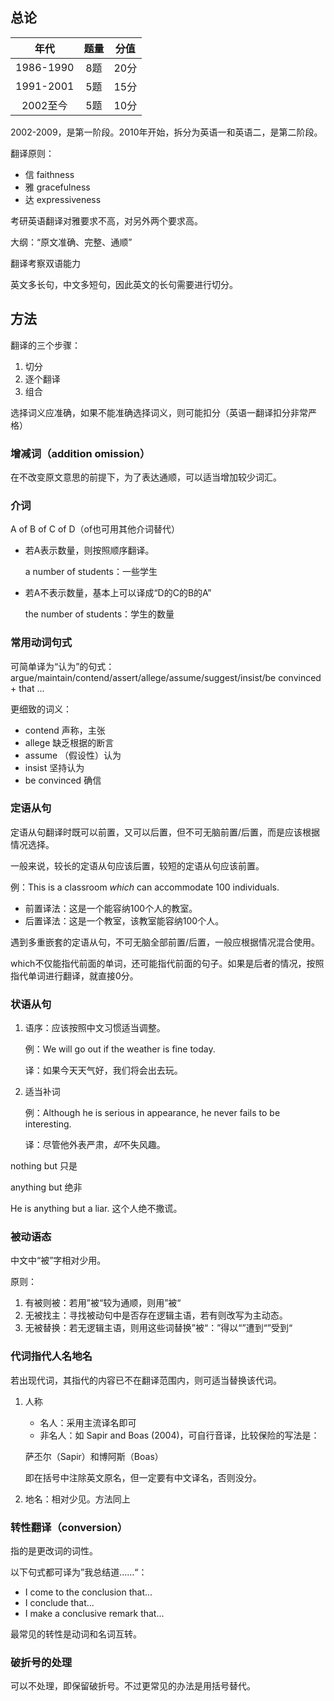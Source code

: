 ## 总论

|年代|题量|分值|
|:---:|:---:|:---:|
|1986-1990|8题|20分|
|1991-2001|5题|15分|
|2002至今|5题|10分|

2002-2009，是第一阶段。2010年开始，拆分为英语一和英语二，是第二阶段。

翻译原则：

- 信 faithness
- 雅 gracefulness
- 达 expressiveness

考研英语翻译对雅要求不高，对另外两个要求高。

大纲：“原文准确、完整、通顺”

翻译考察双语能力

英文多长句，中文多短句，因此英文的长句需要进行切分。

## 方法

翻译的三个步骤：
1. 切分
2. 逐个翻译
3. 组合

选择词义应准确，如果不能准确选择词义，则可能扣分（英语一翻译扣分非常严格）

### 增减词（addition omission）

在不改变原文意思的前提下，为了表达通顺，可以适当增加较少词汇。

### 介词

A of B of C of D（of也可用其他介词替代）

- 若A表示数量，则按照顺序翻译。

    a number of students：一些学生

- 若A不表示数量，基本上可以译成“D的C的B的A”

    the number of students：学生的数量

### 常用动词句式

可简单译为“认为”的句式：argue/maintain/contend/assert/allege/assume/suggest/insist/be convinced + that ...

更细致的词义：
- contend 声称，主张
- allege 缺乏根据的断言
- assume （假设性）认为
- insist 坚持认为
- be convinced 确信

### 定语从句

定语从句翻译时既可以前置，又可以后置，但不可无脑前置/后置，而是应该根据情况选择。

一般来说，较长的定语从句应该后置，较短的定语从句应该前置。

例：This is a classroom *which* can accommodate 100 individuals.
- 前置译法：这是一个能容纳100个人的教室。
- 后置译法：这是一个教室，该教室能容纳100个人。

遇到多重嵌套的定语从句，不可无脑全部前置/后置，一般应根据情况混合使用。

which不仅能指代前面的单词，还可能指代前面的句子。如果是后者的情况，按照指代单词进行翻译，就直接0分。

### 状语从句

1. 语序：应该按照中文习惯适当调整。

    例：We will go out if the weather is fine today.

    译：如果今天天气好，我们将会出去玩。

2. 适当补词

    例：Although he is serious in appearance, he never fails to be interesting.

    译：尽管他外表严肃，*却*不失风趣。

nothing but 只是

anything but 绝非

He is anything but a liar. 这个人绝不撒谎。

### 被动语态

中文中“被”字相对少用。

原则：
1. 有被则被：若用”被“较为通顺，则用”被“
2. 无被找主：寻找被动句中是否存在逻辑主语，若有则改写为主动态。
3. 无被替换：若无逻辑主语，则用这些词替换”被“：”得以“”遭到“”受到“

### 代词指代人名地名

若出现代词，其指代的内容已不在翻译范围内，则可适当替换该代词。

1. 人称
    - 名人：采用主流译名即可
    - 非名人：如 Sapir and Boas (2004)，可自行音译，比较保险的写法是：

    萨丕尔（Sapir）和博阿斯（Boas）

    即在括号中注除英文原名，但一定要有中文译名，否则没分。

2. 地名：相对少见。方法同上

### 转性翻译（conversion）

指的是更改词的词性。

以下句式都可译为”我总结道……“：
- I come to the conclusion that...
- I conclude that...
- I make a conclusive remark that...

最常见的转性是动词和名词互转。

### 破折号的处理

可以不处理，即保留破折号。不过更常见的办法是用括号替代。
